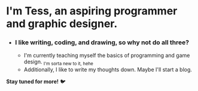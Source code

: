 # I'm Tess,  an aspiring programmer and graphic designer.

* ### I like writing, coding, and drawing, so why not do all three?

  * I'm currently teaching myself the basics of programming and game design.
<sub> I'm sorta new to it, hehe </sub>
  * Additionally, I like to write my thoughts down. Maybe I'll start a blog.

**Stay tuned for more!** :bird:
